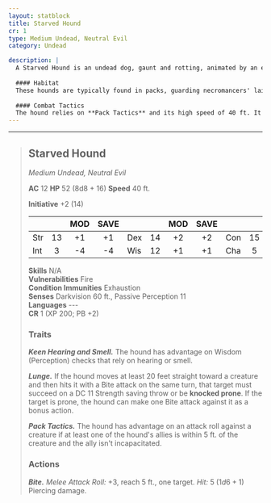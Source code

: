 ```yaml
---
layout: statblock
title: Starved Hound
cr: 1
type: Medium Undead, Neutral Evil
category: Undead

description: |
  A Starved Hound is an undead dog, gaunt and rotting, animated by an eternal, gnawing hunger and necromantic malice. It is a terrifying, silent predator of the night, often hunting in packs to overwhelm its prey.
  
  #### Habitat
  These hounds are typically found in packs, guarding necromancers' lairs, patrolling desolate graveyards, or hunting across abandoned battlefields. They prefer dark, open areas where their speed and pack tactics can be best utilized.
  
  #### Combat Tactics
  The hound relies on **Pack Tactics** and its high speed of 40 ft. It uses **Lunge** to rush enemies, attempting to knock them **prone** and gain an immediate bonus action attack. It is relentless in its pursuit, using **Keen Hearing and Smell** to track down fleeing prey. Although its individual **Bite** is weak, its ability to attack multiple times, combined with the presence of other hounds, makes it a dangerous threat. It is vulnerable to **fire**.
---
```


___
> ## Starved Hound
> *Medium Undead, Neutral Evil*
> 
> **AC** 12 **HP** 52 (8d8 + 16) **Speed** 40 ft.
> 
> **Initiative** +2 (14)
>
> | | | MOD | SAVE | | | MOD | SAVE | | | MOD | SAVE |
> |:--|:-:|:----:|:----:|:--|:-:|:----:|:----:|:--|:-:|:----:|:----:|
> |Str| 13| +1 | +1 |Dex| 14| +2 | +2 |Con| 15| +2 | +2 |
> |Int| 3| -4 | -4 |Wis| 12| +1 | +1 |Cha| 5| -3 | -3 |
>
> **Skills** N/A  
> **Vulnerabilities** Fire  
> **Condition Immunities** Exhaustion  
> **Senses** Darkvision 60 ft., Passive Perception 11  
> **Languages** ---  
> **CR** 1 (XP 200; PB +2)
>
> ### Traits
>
> ***Keen Hearing and Smell.*** The hound has advantage on Wisdom (Perception) checks that rely on hearing or smell.
>
> ***Lunge.*** If the hound moves at least 20 feet straight toward a creature and then hits it with a Bite attack on the same turn, that target must succeed on a DC 11 Strength saving throw or be **knocked prone**. If the target is prone, the hound can make one Bite attack against it as a bonus action.
>
> ***Pack Tactics.*** The hound has advantage on an attack roll against a creature if at least one of the hound's allies is within 5 ft. of the creature and the ally isn't incapacitated.
>
> ### Actions
>
> ***Bite.*** *Melee Attack Roll:* +3, reach 5 ft., one target. *Hit:* 5 ($1d6 + 1$) Piercing damage.
